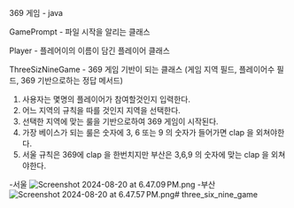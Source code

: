 369 게임 - java

GamePrompt - 파일 시작을 알리는 클래스

Player - 플레어이의 이름이 담긴 플레이어 클래스

ThreeSizNineGame - 369 게임 기반이 되는 클래스 (게임 지역 필드, 플레이어수 필드, 369 기반으로하는 정답 메서드)

1. 사용자는 몇명의 플레이어가 참여할것인지 입력한다. 
2. 어느 지역의 규칙을 따를 것인지 지역을 선택한다. 
3. 선택한 지역에 맞는 룰을 기반으로하여 369 게임이 시작된다. 
4. 가장 베이스가 되는 룰은 숫자에 3, 6 또는 9 의 숫자가 들어가면 clap 을 외쳐야한다. 
5. 서울 규칙은 369에 clap 을 한번치지만 부산은 3,6,9 의 숫자에 맞는 clap 을 외쳐야한다. 

-서울
![Screenshot 2024-08-20 at 6.47.09 PM.png](..%2F..%2F..%2F..%2Fvar%2Ffolders%2Fzr%2F08by3snj28gbpsxs7rdlk0mw0000gn%2FT%2FTemporaryItems%2FNSIRD_screencaptureui_Zze1MR%2FScreenshot%202024-08-20%20at%206.47.09%E2%80%AFPM.png)
-부산
![Screenshot 2024-08-20 at 6.47.57 PM.png](..%2F..%2F..%2F..%2Fvar%2Ffolders%2Fzr%2F08by3snj28gbpsxs7rdlk0mw0000gn%2FT%2FTemporaryItems%2FNSIRD_screencaptureui_PmURh4%2FScreenshot%202024-08-20%20at%206.47.57%E2%80%AFPM.png)# three_six_nine_game
